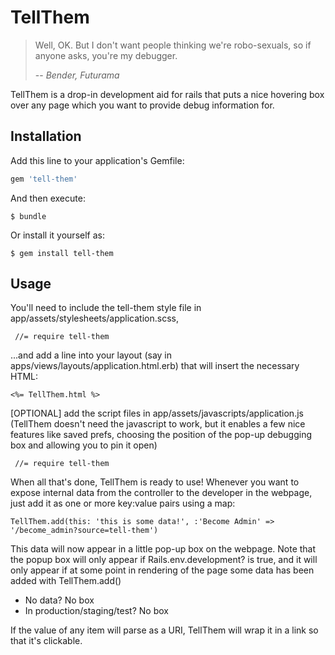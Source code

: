 # TellThem

> Well, OK. But I don't want people thinking we're
> robo-sexuals, so if anyone asks, you're my debugger.
>
> -- <cite>Bender, Futurama</cite>

TellThem is a drop-in development aid for rails that puts a nice hovering box over any page which you want to provide debug information for.

## Installation

Add this line to your application's Gemfile:

```ruby
gem 'tell-them'
```

And then execute:

    $ bundle

Or install it yourself as:

    $ gem install tell-them

## Usage

You'll need to include the tell-them style file in app/assets/stylesheets/application.scss,

```
 //= require tell-them
```

...and add a line into your layout (say in apps/views/layouts/application.html.erb) that will insert the necessary HTML:

```
<%= TellThem.html %>
```

[OPTIONAL] add the script files in app/assets/javascripts/application.js (TellThem doesn't need the javascript to work, but it enables a few nice features like saved prefs, choosing the position of the pop-up debugging box and allowing you to pin it open)

```
 //= require tell-them
```

When all that's done, TellThem is ready to use! Whenever you want to expose internal data from the controller to the developer in the webpage, just add it as one or more key:value pairs using a map:

```
TellThem.add(this: 'this is some data!', :'Become Admin' => '/become_admin?source=tell-them')
```

This data will now appear in a little pop-up box on the webpage. Note that the popup box will only appear if Rails.env.development? is true, and it will only appear if at some point in rendering of the page some data has been added with TellThem.add()

* No data? No box
* In production/staging/test? No box

If the value of any item will parse as a URI, TellThem will wrap it in a link so that it's clickable.